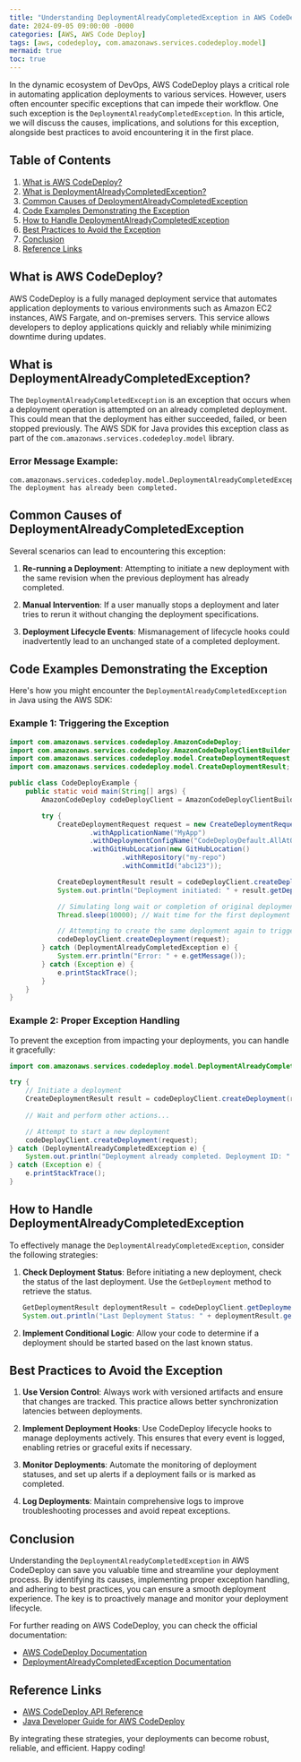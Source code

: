 ```yaml
---
title: "Understanding DeploymentAlreadyCompletedException in AWS CodeDeploy: Causes, Solutions, and Best Practices"
date: 2024-09-05 09:00:00 -0000
categories: [AWS, AWS Code Deploy]
tags: [aws, codedeploy, com.amazonaws.services.codedeploy.model]
mermaid: true
toc: true
---
```



In the dynamic ecosystem of DevOps, AWS CodeDeploy plays a critical role in automating application deployments to various services. However, users often encounter specific exceptions that can impede their workflow. One such exception is the `DeploymentAlreadyCompletedException`. In this article, we will discuss the causes, implications, and solutions for this exception, alongside best practices to avoid encountering it in the first place.

## Table of Contents

1. [What is AWS CodeDeploy?](#what-is-aws-codedeploy)
2. [What is DeploymentAlreadyCompletedException?](#what-is-deploymentalreadycompletedexception)
3. [Common Causes of DeploymentAlreadyCompletedException](#common-causes-of-deploymentalreadycompletedexception)
4. [Code Examples Demonstrating the Exception](#code-examples-demonstrating-the-exception)
5. [How to Handle DeploymentAlreadyCompletedException](#how-to-handle-deploymentalreadycompletedexception)
6. [Best Practices to Avoid the Exception](#best-practices-to-avoid-the-exception)
7. [Conclusion](#conclusion)
8. [Reference Links](#reference-links)

## What is AWS CodeDeploy?

AWS CodeDeploy is a fully managed deployment service that automates application deployments to various environments such as Amazon EC2 instances, AWS Fargate, and on-premises servers. This service allows developers to deploy applications quickly and reliably while minimizing downtime during updates.

## What is DeploymentAlreadyCompletedException?

The `DeploymentAlreadyCompletedException` is an exception that occurs when a deployment operation is attempted on an already completed deployment. This could mean that the deployment has either succeeded, failed, or been stopped previously. The AWS SDK for Java provides this exception class as part of the `com.amazonaws.services.codedeploy.model` library.

### Error Message Example:
```plaintext
com.amazonaws.services.codedeploy.model.DeploymentAlreadyCompletedException: The deployment has already been completed.
```

## Common Causes of DeploymentAlreadyCompletedException

Several scenarios can lead to encountering this exception:

1. **Re-running a Deployment**: Attempting to initiate a new deployment with the same revision when the previous deployment has already completed.
  
2. **Manual Intervention**: If a user manually stops a deployment and later tries to rerun it without changing the deployment specifications.
  
3. **Deployment Lifecycle Events**: Mismanagement of lifecycle hooks could inadvertently lead to an unchanged state of a completed deployment.

## Code Examples Demonstrating the Exception

Here's how you might encounter the `DeploymentAlreadyCompletedException` in Java using the AWS SDK:

### Example 1: Triggering the Exception

```java
import com.amazonaws.services.codedeploy.AmazonCodeDeploy;
import com.amazonaws.services.codedeploy.AmazonCodeDeployClientBuilder;
import com.amazonaws.services.codedeploy.model.CreateDeploymentRequest;
import com.amazonaws.services.codedeploy.model.CreateDeploymentResult;

public class CodeDeployExample {
    public static void main(String[] args) {
        AmazonCodeDeploy codeDeployClient = AmazonCodeDeployClientBuilder.defaultClient();

        try {
            CreateDeploymentRequest request = new CreateDeploymentRequest()
                    .withApplicationName("MyApp")
                    .withDeploymentConfigName("CodeDeployDefault.AllAtOnce")
                    .withGitHubLocation(new GitHubLocation()
                            .withRepository("my-repo")
                            .withCommitId("abc123"));

            CreateDeploymentResult result = codeDeployClient.createDeployment(request);
            System.out.println("Deployment initiated: " + result.getDeploymentId());

            // Simulating long wait or completion of original deployment
            Thread.sleep(10000); // Wait time for the first deployment

            // Attempting to create the same deployment again to trigger the exception
            codeDeployClient.createDeployment(request);
        } catch (DeploymentAlreadyCompletedException e) {
            System.err.println("Error: " + e.getMessage());
        } catch (Exception e) {
            e.printStackTrace();
        }
    }
}
```

### Example 2: Proper Exception Handling

To prevent the exception from impacting your deployments, you can handle it gracefully:

```java
import com.amazonaws.services.codedeploy.model.DeploymentAlreadyCompletedException;

try {
    // Initiate a deployment
    CreateDeploymentResult result = codeDeployClient.createDeployment(request);
    
    // Wait and perform other actions...

    // Attempt to start a new deployment
    codeDeployClient.createDeployment(request);
} catch (DeploymentAlreadyCompletedException e) {
    System.out.println("Deployment already completed. Deployment ID: " + e.getErrorCode());
} catch (Exception e) {
    e.printStackTrace();
}
```

## How to Handle DeploymentAlreadyCompletedException

To effectively manage the `DeploymentAlreadyCompletedException`, consider the following strategies:

1. **Check Deployment Status**: Before initiating a new deployment, check the status of the last deployment. Use the `GetDeployment` method to retrieve the status.

    ```java
    GetDeploymentResult deploymentResult = codeDeployClient.getDeployment(new GetDeploymentRequest().withDeploymentId("deployment-id"));
    System.out.println("Last Deployment Status: " + deploymentResult.getDeploymentInfo().getStatus());
    ```

2. **Implement Conditional Logic**: Allow your code to determine if a deployment should be started based on the last known status.

## Best Practices to Avoid the Exception

1. **Use Version Control**: Always work with versioned artifacts and ensure that changes are tracked. This practice allows better synchronization latencies between deployments.

2. **Implement Deployment Hooks**: Use CodeDeploy lifecycle hooks to manage deployments actively. This ensures that every event is logged, enabling retries or graceful exits if necessary.

3. **Monitor Deployments**: Automate the monitoring of deployment statuses, and set up alerts if a deployment fails or is marked as completed.

4. **Log Deployments**: Maintain comprehensive logs to improve troubleshooting processes and avoid repeat exceptions.

## Conclusion

Understanding the `DeploymentAlreadyCompletedException` in AWS CodeDeploy can save you valuable time and streamline your deployment process. By identifying its causes, implementing proper exception handling, and adhering to best practices, you can ensure a smooth deployment experience. The key is to proactively manage and monitor your deployment lifecycle.

For further reading on AWS CodeDeploy, you can check the official documentation:

- [AWS CodeDeploy Documentation](https://docs.aws.amazon.com/codedeploy/latest/userguide/welcome.html)
- [DeploymentAlreadyCompletedException Documentation](https://docs.aws.amazon.com/codedeploy/latest/APIReference/API_DeploymentAlreadyCompletedException.html)

## Reference Links

- [AWS CodeDeploy API Reference](https://docs.aws.amazon.com/codedeploy/latest/APIReference/Welcome.html)
- [Java Developer Guide for AWS CodeDeploy](https://docs.aws.amazon.com/sdk-for-java/v1/developer-guide/examples-codedeploy.html)

By integrating these strategies, your deployments can become robust, reliable, and efficient. Happy coding!